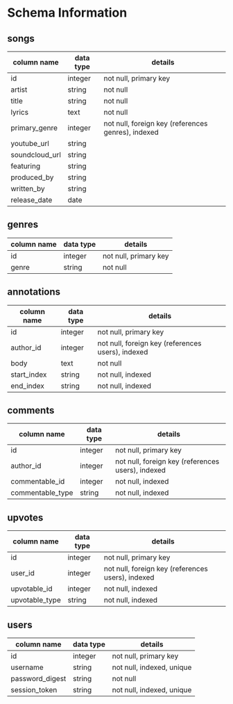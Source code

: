 # Schema Information

## songs
column name | data type | details
------------|-----------|-----------------------
id          | integer   | not null, primary key
artist      | string    | not null
title       | string    | not null
lyrics      | text      | not null
primary_genre | integer | not null, foreign key (references genres), indexed
youtube_url    | string   |
soundcloud_url | string   |
featuring      | string   |
produced_by    | string   |
written_by     | string   |
release_date   | date     |

## genres
column name | data type | details
------------|-----------|-----------------------
id          | integer   | not null, primary key
genre       | string    | not null


## annotations
column name | data type | details
------------|-----------|-----------------------
id          | integer   | not null, primary key
author_id   | integer   | not null, foreign key (references users), indexed
body        | text      | not null
start_index | string    | not null, indexed
end_index   | string    | not null, indexed


## comments
column name | data type | details
------------|-----------|-----------------------
id          | integer   | not null, primary key
author_id   | integer   | not null, foreign key (references users), indexed
commentable_id    | integer  | not null, indexed
commentable_type  | string   | not null, indexed


## upvotes
column name | data type | details
------------|-----------|-----------------------
id          | integer   | not null, primary key
user_id     | integer   | not null, foreign key (references users), indexed
upvotable_id| integer   | not null, indexed
upvotable_type| string   | not null, indexed


## users
column name     | data type | details
----------------|-----------|-----------------------
id              | integer   | not null, primary key
username        | string    | not null, indexed, unique
password_digest | string    | not null
session_token   | string    | not null, indexed, unique
